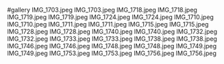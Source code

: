 #gallery
IMG_1703.jpeg	IMG_1703.jpeg
IMG_1718.jpeg	IMG_1718.jpeg
IMG_1719.jpeg	IMG_1719.jpeg
IMG_1724.jpeg	IMG_1724.jpeg
IMG_1710.jpeg	IMG_1710.jpeg
IMG_1711.jpeg	IMG_1711.jpeg
IMG_1715.jpeg	IMG_1715.jpeg
IMG_1728.jpeg	IMG_1728.jpeg
IMG_1740.jpeg	IMG_1740.jpeg
IMG_1732.jpeg	IMG_1732.jpeg
IMG_1733.jpeg	IMG_1733.jpeg
IMG_1738.jpeg	IMG_1738.jpeg
IMG_1746.jpeg	IMG_1746.jpeg
IMG_1748.jpeg	IMG_1748.jpeg
IMG_1749.jpeg	IMG_1749.jpeg
IMG_1753.jpeg	IMG_1753.jpeg
IMG_1756.jpeg	IMG_1756.jpeg
